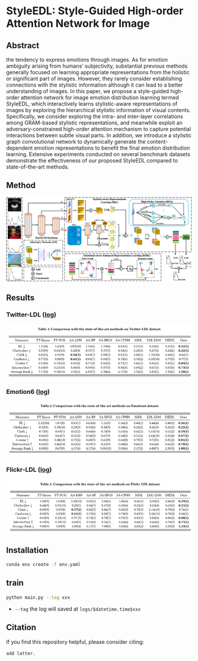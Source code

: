 
# StyleEDL: Style-Guided High-order Attention Network for Image
## Abstract
the tendency to express emotions through images. As for emotion
ambiguity arising from humans’ subjectivity, substantial previous
methods generally focused on learning appropriate representations
from the holistic or significant part of images. However, they rarely
consider establishing connections with the stylistic information although it can lead to a better understanding of images. In this paper,
we propose a style-guided high-order attention network for image
emotion distribution learning termed StyleEDL, which interactively
learns stylistic-aware representations of images by exploring the
hierarchical stylistic information of visual contents. Specifically, we
consider exploring the intra- and inter-layer correlations among
GRAM-based stylistic representations, and meanwhile exploit an
adversary-constrained high-order attention mechanism to capture
potential interactions between subtle visual parts. In addition, we
introduce a stylistic graph convolutional network to dynamically
generate the content-dependent emotion representations to benefit the final emotion distribution learning. Extensive experiments
conducted on several benchmark datasets demonstrate the effectiveness of our proposed StyleEDL compared to state-of-the-art
methods.

## Method
![alt](./docs/framwork.png)

## Results
### Twitter-LDL ([log](logs/Twitter_LDL/train.log))
![twitter](docs/twitter.png)

### Emotion6 ([log](logs/Emotion6/train.log))
![emotion](docs/emotion.png)

### Flickr-LDL ([log](logs/Flickr_LDL/train.log))
![flickr](docs/flickr.png)

## Installation
```bash
conda env create -f env.yaml
```

## train
```bash
python main.py --tag xxx
```
+ `--tag` the log will saved at `logs/$datetime.time$xxx`

## Citation
If you find this repository helpful, please consider citing:
```
add latter.
```
